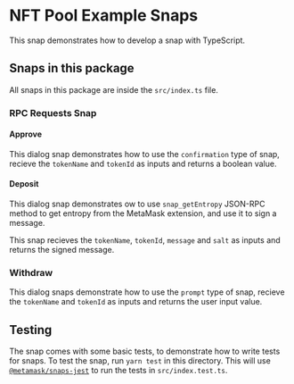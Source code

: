 # NFT Pool Example Snaps

This snap demonstrates how to develop a snap with TypeScript.

## Snaps in this package

All snaps in this package are inside the `src/index.ts` file.

### RPC Requests Snap

#### Approve

This dialog  snap demonstrates how to use the `confirmation` type of snap, recieve the `tokenName` and `tokenId` as inputs and returns a boolean value.

#### Deposit

This dialog snap demonstrates ow to use `snap_getEntropy` JSON-RPC method to get entropy from the MetaMask extension, and use it to sign a message.

This snap recieves the `tokenName`, `tokenId`, `message` and `salt` as inputs and returns the signed message.

### Withdraw

This dialog snaps demonstrate how to use the `prompt` type of snap, recieve the `tokenName` and `tokenId` as inputs and returns the user input value.

## Testing

The snap comes with some basic tests, to demonstrate how to write tests for
snaps. To test the snap, run `yarn test` in this directory. This will use
[`@metamask/snaps-jest`](https://github.com/MetaMask/snaps/tree/main/packages/snaps-jest)
to run the tests in `src/index.test.ts`.
